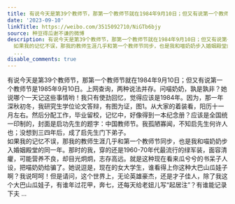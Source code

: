 ```yaml
---
title: 有说今天是第39个教师节，那第一个教师节就在1984年9月10日；但又有说第一个教师节是1985年9月10日。上网查询，两种说法并存。问喵奶奶，孰是孰非？她说哪个一天...
date: '2023-09-10'
linkTitle: https://weibo.com/3515092710/NiGTb6bjy
source: 种豆得瓜谢不谦的微博
description: 有说今天是第39个教师节，那第一个教师节就在1984年9月10日；但又有说第一个教师节是1985年9月10日。上网查询，两种说法并存。问喵奶奶，孰是孰非？她说哪个一天记这些事情哟！我只有使劲回忆，觉得应该是1984年。因为，那一年深秋初冬，我研究生学位论文答辩，有图为证，图1。从大家的着装看，阳历十一月左右。然后分配工作，毕业留校，记忆中，好像得到一本纪念册？应该是全国统一印制的，封面是启功先生的题字：中国教师节。我孤陋寡闻，不知启先生何许人也；没想到三四年后，成了启先生门下弟子。<br>
  如果我的记忆不误，那我的教师生涯几乎和第一个教师节同步，也是我和喵奶奶步入婚姻殿堂的同一年。那时的我，穿的还是1960-70年代最流行的绿军装，面容清癯，可能营养不良，却目光炯炯，志存高远。就是这种现在看来瓜兮兮的书呆子人设，把喵奶奶给骗了。她说逗是，现在的女大学生，谁看得上你这种大巴山瓜娃子啊？我说呵呵！但是请问，这个世界上，无论英雄豪杰，还是才子佳人，除了我这个大巴山瓜娃子，有谁年过花甲，奔七，还每天给老妞儿写“起居注”？有谁能记录下夫
  ...
disable_comments: true
---
```

有说今天是第39个教师节，那第一个教师节就在1984年9月10日；但又有说第一个教师节是1985年9月10日。上网查询，两种说法并存。问喵奶奶，孰是孰非？她说哪个一天记这些事情哟！我只有使劲回忆，觉得应该是1984年。因为，那一年深秋初冬，我研究生学位论文答辩，有图为证，图1。从大家的着装看，阳历十一月左右。然后分配工作，毕业留校，记忆中，好像得到一本纪念册？应该是全国统一印制的，封面是启功先生的题字：中国教师节。我孤陋寡闻，不知启先生何许人也；没想到三四年后，成了启先生门下弟子。<br> 如果我的记忆不误，那我的教师生涯几乎和第一个教师节同步，也是我和喵奶奶步入婚姻殿堂的同一年。那时的我，穿的还是1960-70年代最流行的绿军装，面容清癯，可能营养不良，却目光炯炯，志存高远。就是这种现在看来瓜兮兮的书呆子人设，把喵奶奶给骗了。她说逗是，现在的女大学生，谁看得上你这种大巴山瓜娃子啊？我说呵呵！但是请问，这个世界上，无论英雄豪杰，还是才子佳人，除了我这个大巴山瓜娃子，有谁年过花甲，奔七，还每天给老妞儿写“起居注”？有谁能记录下夫 ...